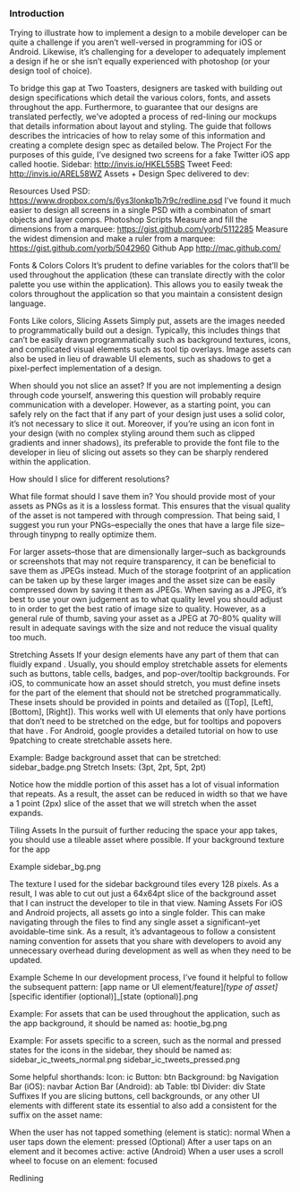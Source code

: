 ### Introduction
Trying to illustrate how to implement a design to a mobile developer can be quite a challenge if you aren’t well-versed in programming for iOS or Android. Likewise, it’s challenging for a developer to adequately implement a design if he or she isn’t equally experienced with photoshop (or your design tool of choice). 

To bridge this gap at Two Toasters, designers are tasked with building out design specifications which detail the various colors, fonts, and assets throughout the app. Furthermore, to guarantee that our designs are translated perfectly, we’ve adopted a process of red-lining our mockups that details information about layout and styling. The guide that follows describes the intricacies of how to relay some of this information and creating a complete design spec as detailed below.
The Project
For the purposes of this guide, I’ve designed two screens for a fake Twitter iOS app called hootie.
Sidebar: http://invis.io/HKEL55BS
Tweet Feed: http://invis.io/AREL58WZ
Assets + Design Spec delivered to dev:

Resources Used
PSD: https://www.dropbox.com/s/6ys3lonkp1b7r9c/redline.psd
I’ve found it much easier to design all screens in a single PSD with a combinaton of smart objects and layer comps.
Photoshop Scripts
Measure and fill the dimensions from a marquee: https://gist.github.com/yorb/5112285
Measure the widest dimension and make a ruler from a marquee: https://gist.github.com/yorb/5042960
Github App
http://mac.github.com/

Fonts & Colors
Colors
It’s prudent to define variables for the colors that’ll be used throughout the application (these can translate directly with the color palette you use within the application). This allows you to easily tweak the colors throughout the application so that you maintain a consistent design language.

Fonts
Like colors, 
Slicing Assets
Simply put, assets are the images needed to programmatically build out a design. Typically, this includes things that can’t be easily drawn programmatically such as background textures, icons, and complicated visual elements such as tool tip overlays. Image assets can also be used in lieu of drawable UI elements, such as shadows to get a pixel-perfect implementation of a design.

When should you not slice an asset?
If you are not implementing a design through code yourself, answering this question will probably require communication with a developer. However, as a starting point, you can safely rely on the fact that if any part of your design just uses a solid color, it’s not necessary to slice it out. Moreover, if you’re using an icon font in your design (with no complex styling around them such as clipped gradients and inner shadows), its preferable to provide the font file to the developer in lieu of slicing out assets so they can be sharply rendered within the application.

How should I slice for different resolutions?

What file format should I save them in?
You should provide most of your assets as PNGs as it is a lossless format. This ensures that the visual quality of the asset is not tampered with through compression. That being said, I suggest you run your PNGs–especially the ones that have a large file size–through tinypng to really optimize them.

For larger assets–those that are dimensionally larger–such as backgrounds or screenshots that may not require transparency, it can be beneficial to save them as JPEGs instead. Much of the storage footprint of an application can be taken up by these larger images and the asset size can be easily compressed down by saving it them as JPEGs. When saving as a JPEG, it’s best to use your own judgement as to what quality level you should adjust to in order to get the best ratio of image size to quality. However, as a general rule of thumb, saving your asset as a JPEG at 70-80% quality will result in adequate savings with the size and not reduce the visual quality too much.

Stretching Assets
If your design elements have any part of them that can fluidly expand . Usually, you should employ stretchable assets for elements such as buttons, table cells, badges, and pop-over/tooltip backgrounds. For iOS, to communicate how an asset should stretch, you must define insets for the part of the element that should not be stretched programmatically. These insets should be provided in points and detailed as ([Top], [Left], [Bottom], [Right]). This works well with UI elements that only have portions that don’t need to be stretched on the edge, but for tooltips and popovers that have . For Android, google provides a detailed tutorial on how to use 9patching to create stretchable assets here.

Example: 
Badge background asset that can be stretched:
sidebar_badge.png
Stretch Insets: (3pt, 2pt, 5pt, 2pt)

Notice how the middle portion of this asset has a lot of visual information that repeats. As a result, the asset can be reduced in width so that we have a 1 point (2px) slice of the asset that we will stretch when the asset expands.

Tiling Assets
In the pursuit of further reducing the space your app takes, you should use a tileable asset where possible. If your background texture for the app

Example
sidebar_bg.png

The texture I used for the sidebar background tiles every 128 pixels. As a result, I was able to cut out just a 64x64pt slice of the background asset that I can instruct the developer to tile in that view.
Naming Assets
For iOS and Android projects, all assets go into a single folder. This can make navigating through the files to find any single asset a significant–yet avoidable–time sink. As a result, it’s advantageous to follow a consistent naming convention for assets that you share with developers to avoid any unnecessary overhead during development as well as when they need to be updated. 

Example Scheme
In our development process, I’ve found it helpful to follow the subsequent pattern:
[app name or UI element/feature]_[type of asset]_[specific identifier (optional)]_[state (optional)].png

Example:
For assets that can be used throughout the application, such as the app background, it should be named as:
hootie_bg.png

Example:
For assets specific to a screen, such as the normal and pressed states for the icons in the sidebar, they should be named as:
sidebar_ic_tweets_normal.png
sidebar_ic_tweets_pressed.png

Some helpful shorthands:
Icon: ic
Button: btn
Background: bg
Navigation Bar (iOS): navbar
Action Bar (Android): ab
Table: tbl
Divider: div
State Suffixes
If you are slicing buttons, cell backgrounds, or any other UI elements with different state its essential to also add a consistent for the suffix on the asset name:

When the user has not tapped something (element is static): normal
When a user taps down the element: pressed
(Optional) After a user taps on an element and it becomes active: active 
(Android) When a user uses a scroll wheel to focuse on an element: focused

Redlining

